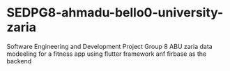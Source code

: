 # SEDPG8-ahmadu-bello0-university-zaria
Software Engineering and Development Project Group 8 ABU zaria data modeeling for a fitness app using flutter framework anf firbase as the backend
